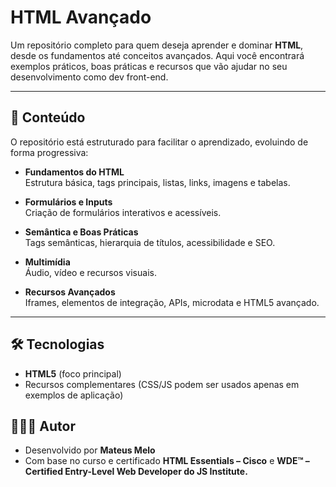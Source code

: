 # HTML Avançado  

Um repositório completo para quem deseja aprender e dominar **HTML**, desde os fundamentos até conceitos avançados. Aqui você encontrará exemplos práticos, boas práticas e recursos que vão ajudar no seu desenvolvimento como dev front-end.  

---

## 🚀 Conteúdo  

O repositório está estruturado para facilitar o aprendizado, evoluindo de forma progressiva:  

- **Fundamentos do HTML**  
  Estrutura básica, tags principais, listas, links, imagens e tabelas.  

- **Formulários e Inputs**  
  Criação de formulários interativos e acessíveis.  

- **Semântica e Boas Práticas**  
  Tags semânticas, hierarquia de títulos, acessibilidade e SEO.  

- **Multimídia**  
  Áudio, vídeo e recursos visuais.  

- **Recursos Avançados**  
  Iframes, elementos de integração, APIs, microdata e HTML5 avançado.  

---

## 🛠️ Tecnologias  

- **HTML5** (foco principal)  
- Recursos complementares (CSS/JS podem ser usados apenas em exemplos de aplicação)

## 👨🏻‍💻 Autor
- Desenvolvido por **Mateus Melo**
- Com base no curso e certificado **HTML Essentials – Cisco** e **WDE™ – Certified Entry-Level Web Developer do JS Institute.**
